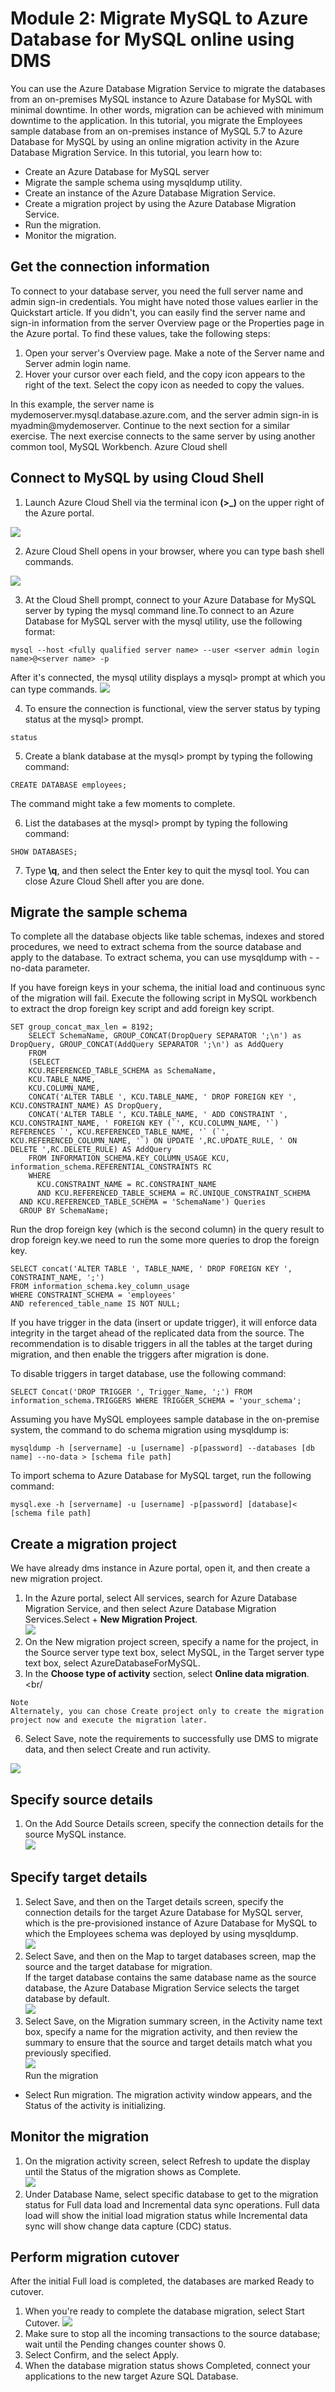 # Module 2: Migrate MySQL to Azure Database for MySQL online using DMS

You can use the Azure Database Migration Service to migrate the databases from an on-premises MySQL instance to Azure Database for MySQL with minimal downtime. In other words, migration can be achieved with minimum downtime to the application. In this tutorial, you migrate the Employees sample database from an on-premises instance of MySQL 5.7 to Azure Database for MySQL by using an online migration activity in the Azure Database Migration Service.
In this tutorial, you learn how to:
*   Create an Azure Database for MySQL server 
*	Migrate the sample schema using mysqldump utility.
*	Create an instance of the Azure Database Migration Service.
*	Create a migration project by using the Azure Database Migration Service.
*	Run the migration.
*	Monitor the migration.

## Get the connection information

To connect to your database server, you need the full server name and admin sign-in credentials. You might have noted those values earlier in the Quickstart article. If you didn't, you can easily find the server name and sign-in information from the server Overview page or the Properties page in the Azure portal.
To find these values, take the following steps:
1.	Open your server's Overview page. Make a note of the Server name and Server admin login name.
2.	Hover your cursor over each field, and the copy icon appears to the right of the text. Select the copy icon as needed to copy the values.

In this example, the server name is mydemoserver.mysql.database.azure.com, and the server admin sign-in is myadmin@mydemoserver.
Continue to the next section for a similar exercise. The next exercise connects to the same server by using another common tool, MySQL Workbench. Azure Cloud shell

## Connect to MySQL by using Cloud Shell

1. Launch Azure Cloud Shell via the terminal icon **(>_)** on the upper right of the Azure portal.
<img src="images/cloud_shell.png"/>

2. Azure Cloud Shell opens in your browser, where you can type bash shell commands.
<img src="images/00_cloud_shell.png"/>

3. At the Cloud Shell prompt, connect to your Azure Database for MySQL server by typing the mysql command line.To connect to an Azure Database for MySQL server with the mysql utility, use the following format:
```
mysql --host <fully qualified server name> --user <server admin login name>@<server name> -p
```
After it's connected, the mysql utility displays a mysql> prompt at which you can type commands.
<img src="images/mySQL_utilitybox.png"/>

4. To ensure the connection is functional, view the server status by typing status at the mysql> prompt.
```
status
```
5. Create a blank database at the mysql> prompt by typing the following command:
```
CREATE DATABASE employees;
```
The command might take a few moments to complete.

6. List the databases at the mysql> prompt by typing the following command:
```
SHOW DATABASES;
```
7. Type **\q**, and then select the Enter key to quit the mysql tool. You can close Azure Cloud Shell after you are done.

## Migrate the sample schema

To complete all the database objects like table schemas, indexes and stored procedures, we need to extract schema from the source database and apply to the database. To extract schema, you can use mysqldump with - - no-data parameter.

If you have foreign keys in your schema, the initial load and continuous sync of the migration will fail. Execute the following script in MySQL workbench to extract the drop foreign key script and add foreign key script.
```
SET group_concat_max_len = 8192;
    SELECT SchemaName, GROUP_CONCAT(DropQuery SEPARATOR ';\n') as DropQuery, GROUP_CONCAT(AddQuery SEPARATOR ';\n') as AddQuery
    FROM
    (SELECT 
    KCU.REFERENCED_TABLE_SCHEMA as SchemaName,    
    KCU.TABLE_NAME,
    KCU.COLUMN_NAME,
    CONCAT('ALTER TABLE ', KCU.TABLE_NAME, ' DROP FOREIGN KEY ', KCU.CONSTRAINT_NAME) AS DropQuery,
    CONCAT('ALTER TABLE ', KCU.TABLE_NAME, ' ADD CONSTRAINT ', KCU.CONSTRAINT_NAME, ' FOREIGN KEY (`', KCU.COLUMN_NAME, '`) REFERENCES `', KCU.REFERENCED_TABLE_NAME, '` (`', KCU.REFERENCED_COLUMN_NAME, '`) ON UPDATE ',RC.UPDATE_RULE, ' ON DELETE ',RC.DELETE_RULE) AS AddQuery
    FROM INFORMATION_SCHEMA.KEY_COLUMN_USAGE KCU, information_schema.REFERENTIAL_CONSTRAINTS RC
    WHERE
      KCU.CONSTRAINT_NAME = RC.CONSTRAINT_NAME
      AND KCU.REFERENCED_TABLE_SCHEMA = RC.UNIQUE_CONSTRAINT_SCHEMA
  AND KCU.REFERENCED_TABLE_SCHEMA = 'SchemaName') Queries
  GROUP BY SchemaName;
```  
  
Run the drop foreign key (which is the second column) in the query result to drop foreign key.we need to run the some more queries to drop the foreign key.
```
SELECT concat('ALTER TABLE ', TABLE_NAME, ' DROP FOREIGN KEY ', CONSTRAINT_NAME, ';') 
FROM information_schema.key_column_usage 
WHERE CONSTRAINT_SCHEMA = 'employees' 
AND referenced_table_name IS NOT NULL;
```

If you have trigger in the data (insert or update trigger), it will enforce data integrity in the target ahead of the replicated data from the source. The recommendation is to disable triggers in all the tables at the target during migration, and then enable the triggers after migration is done.

To disable triggers in target database, use the following command:
```
SELECT Concat('DROP TRIGGER ', Trigger_Name, ';') FROM  information_schema.TRIGGERS WHERE TRIGGER_SCHEMA = 'your_schema';
```

Assuming you have MySQL employees sample database in the on-premise system, the command to do schema migration using mysqldump is:
```
mysqldump -h [servername] -u [username] -p[password] --databases [db name] --no-data > [schema file path]
```
To import schema to Azure Database for MySQL target, run the following command:
```
mysql.exe -h [servername] -u [username] -p[password] [database]< [schema file path]
```

## Create a migration project
We have already dms instance in Azure portal, open it, and then create a new migration project.<br/>
1.	In the Azure portal, select All services, search for Azure Database Migration Service, and then select Azure Database Migration Services.Select + **New Migration Project**.<br/>
 <img src="images/08_new_migration_project.png"/><br/>
4.	On the New migration project screen, specify a name for the project, in the Source server type text box, select MySQL, in the Target server type text box, select AzureDatabaseForMySQL.<br/>
5. In the **Choose type of activity** section, select **Online data migration**.<br/
``` 
Note
Alternately, you can chose Create project only to create the migration project now and execute the migration later.
```
6.	Select Save, note the requirements to successfully use DMS to migrate data, and then select Create and run activity.<br/>
<img src="images/09_create_project.png"/>

## Specify source details
1.	On the Add Source Details screen, specify the connection details for the source MySQL instance.<br/>
 <img src="images/dms9.jpg"/><br/>
 
## Specify target details
1.	Select Save, and then on the Target details screen, specify the connection details for the target Azure Database for MySQL server, which is the pre-provisioned instance of Azure Database for MySQL to which the Employees schema was deployed by using mysqldump.<br/>
 <img src="images/dms10.jpg"/><br/>
2.	Select Save, and then on the Map to target databases screen, map the source and the target database for migration.<br/>
If the target database contains the same database name as the source database, the Azure Database Migration Service selects the target database by default.<br/>
 <img src="images/dms11.jpg"/><br/>
3.	Select Save, on the Migration summary screen, in the Activity name text box, specify a name for the migration activity, and then review the summary to ensure that the source and target details match what you previously specified.<br/>
 <img src="images/dms12.jpg"/><br/>
Run the migration
*	Select Run migration.
The migration activity window appears, and the Status of the activity is initializing.

## Monitor the migration
1.	On the migration activity screen, select Refresh to update the display until the Status of the migration shows as Complete.<br/>
 <img src="images/dms13.jpg"/><br/>
2.	Under Database Name, select specific database to get to the migration status for Full data load and Incremental data sync operations.
Full data load will show the initial load migration status while Incremental data sync will show change data capture (CDC) status.
 
## Perform migration cutover
After the initial Full load is completed, the databases are marked Ready to cutover.
1.	When you're ready to complete the database migration, select Start Cutover.
 <img src="images/dms14.jpg"/><br/>
2.	Make sure to stop all the incoming transactions to the source database; wait until the Pending changes counter shows 0.
3.	Select Confirm, and the select Apply.
4.	When the database migration status shows Completed, connect your applications to the new target Azure SQL Database.
